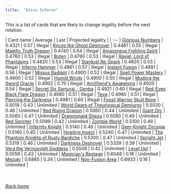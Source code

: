 ```yaml
---
title:  "Disco Inferno"
---
```


This is a list of cards that are likely to change legality before the next rotation.

| Card name | Average | Last | Projected legality |
| :-- |
[Glorious Numbers](https://db.ygoprodeck.com/card/?search=Glorious%20Numbers) | 0.4321 | 0.57 | Illegal |
[Kycoo the Ghost Destroyer](https://db.ygoprodeck.com/card/?search=Kycoo%20the%20Ghost%20Destroyer) | 0.4481 | 0.55 | Illegal |
[Malefic Truth Dragon](https://db.ygoprodeck.com/card/?search=Malefic%20Truth%20Dragon) | 0.4740 | 0.54 | Illegal |
[Amazoness Fighting Spirit](https://db.ygoprodeck.com/card/?search=Amazoness%20Fighting%20Spirit) | 0.4760 | 0.53 | Illegal |
[Buten](https://db.ygoprodeck.com/card/?search=Buten) | 0.4760 | 0.53 | Illegal |
[Raviel, Lord of Phantasms](https://db.ygoprodeck.com/card/?search=Raviel,%20Lord%20of%20Phantasms) | 0.4820 | 0.53 | Illegal |
[Stardust Re-Spark](https://db.ygoprodeck.com/card/?search=Stardust%20Re-Spark) | 0.4820 | 0.53 | Illegal |
[Inferno Hammer](https://db.ygoprodeck.com/card/?search=Inferno%20Hammer) | 0.4861 | 0.57 | Illegal |
[Instant Fusion](https://db.ygoprodeck.com/card/?search=Instant%20Fusion) | 0.4881 | 0.56 | Illegal |
[Missus Radiant](https://db.ygoprodeck.com/card/?search=Missus%20Radiant) | 0.4900 | 0.52 | Illegal |
[Spell Power Mastery](https://db.ygoprodeck.com/card/?search=Spell%20Power%20Mastery) | 0.4900 | 0.52 | Illegal |
[Humid Winds](https://db.ygoprodeck.com/card/?search=Humid%20Winds) | 0.4900 | 0.55 | Illegal |
[Mudora the Sword Oracle](https://db.ygoprodeck.com/card/?search=Mudora%20the%20Sword%20Oracle) | 0.4902 | 0.70 | Illegal |
[Archfiend's Awakening](https://db.ygoprodeck.com/card/?search=Archfiend's%20Awakening) | 0.4920 | 0.54 | Illegal |
[Secret Six Samurai - Genba](https://db.ygoprodeck.com/card/?search=Secret%20Six%20Samurai%20-%20Genba) | 0.4921 | 0.60 | Illegal |
[Red-Eyes Black Flare Dragon](https://db.ygoprodeck.com/card/?search=Red-Eyes%20Black%20Flare%20Dragon) | 0.4980 | 0.51 | Illegal |
[Teva](https://db.ygoprodeck.com/card/?search=Teva) | 0.4980 | 0.51 | Illegal |
[Piercing the Darkness](https://db.ygoprodeck.com/card/?search=Piercing%20the%20Darkness) | 0.4981 | 0.60 | Illegal |
[Fossil Warrior Skull Bone](https://db.ygoprodeck.com/card/?search=Fossil%20Warrior%20Skull%20Bone) | 0.5019 | 0.43 | Unlimited |
[World Gears of Theurlogical Demiurgy](https://db.ygoprodeck.com/card/?search=World%20Gears%20of%20Theurlogical%20Demiurgy) | 0.5020 | 0.46 | Unlimited |
[Red Rising Dragon](https://db.ygoprodeck.com/card/?search=Red%20Rising%20Dragon) | 0.5060 | 0.44 | Unlimited |
[Giant Orc](https://db.ygoprodeck.com/card/?search=Giant%20Orc) | 0.5060 | 0.47 | Unlimited |
[Dragonmaid Sheou](https://db.ygoprodeck.com/card/?search=Dragonmaid%20Sheou) | 0.5080 | 0.49 | Unlimited |
[Red Sprinter](https://db.ygoprodeck.com/card/?search=Red%20Sprinter) | 0.5099 | 0.42 | Unlimited |
[Zombie World](https://db.ygoprodeck.com/card/?search=Zombie%20World) | 0.5100 | 0.48 | Unlimited |
[Infernity Knight](https://db.ygoprodeck.com/card/?search=Infernity%20Knight) | 0.5140 | 0.46 | Unlimited |
[Gem-Knight Zirconia](https://db.ygoprodeck.com/card/?search=Gem-Knight%20Zirconia) | 0.5160 | 0.45 | Unlimited |
[Howling Insect](https://db.ygoprodeck.com/card/?search=Howling%20Insect) | 0.5240 | 0.47 | Unlimited |
[The Phantom Knights of Rusty Bardiche](https://db.ygoprodeck.com/card/?search=The%20Phantom%20Knights%20of%20Rusty%20Bardiche) | 0.5300 | 0.47 | Unlimited |
[Spright Jet](https://db.ygoprodeck.com/card/?search=Spright%20Jet) | 0.5319 | 0.46 | Unlimited |
[Darkness Destroyer](https://db.ygoprodeck.com/card/?search=Darkness%20Destroyer) | 0.5339 | 0.39 | Unlimited |
[Vera the Vernusylph Goddess](https://db.ygoprodeck.com/card/?search=Vera%20the%20Vernusylph%20Goddess) | 0.5509 | 0.42 | Unlimited |
[Level Up!](https://db.ygoprodeck.com/card/?search=Level%20Up!) | 0.5559 | 0.43 | Unlimited |
[Magician's Restage](https://db.ygoprodeck.com/card/?search=Magician's%20Restage) | 0.6048 | 0.18 | Unlimited |
[Mezuki](https://db.ygoprodeck.com/card/?search=Mezuki) | 0.6885 | 0.34 | Unlimited |
[Non-Fusion Area](https://db.ygoprodeck.com/card/?search=Non-Fusion%20Area) | 0.6933 | 0.16 | Unlimited |

<br>

###### [Back home](index)